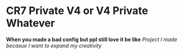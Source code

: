 # CR7 Private V4 or V4 Private Whatever
**When you made a bad config but ppl still love it be like**
_Project I made becasue I want to expand my creativity_
